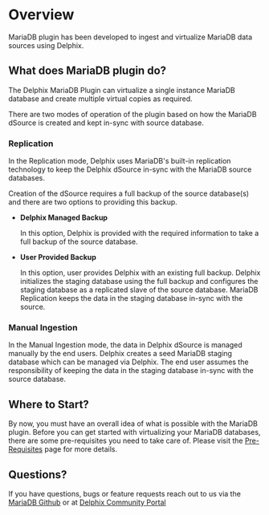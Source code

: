 # Overview

MariaDB plugin has been developed to ingest and virtualize MariaDB data sources using Delphix.

What does MariaDB plugin do? 
--------------------------
The Delphix MariaDB Plugin can virtualize a single instance MariaDB database and create 
multiple virtual copies as required. 

There are two modes of operation of the plugin based on how the MariaDB dSource is created 
and kept in-sync with source database.

### Replication

In the Replication mode, Delphix uses MariaDB's built-in replication technology to keep 
the Delphix dSource in-sync with the MariaDB source databases.

Creation of the dSource requires a full backup of the source database(s) and there are
two options to providing this backup. 

* **Delphix Managed Backup**
   
    In this option, Delphix is provided with the required information to take 
    a full backup of the source database.
    
* **User Provided Backup**
   
    In this option, user provides Delphix with an existing full backup. 
    Delphix initializes the staging database using the full backup and configures the 
   staging database as a replicated slave of the source database. 
    MariaDB Replication keeps the data in the staging database in-sync with the source. 
   
### Manual Ingestion
In the Manual Ingestion mode, the data in Delphix dSource is managed manually by the end users.
Delphix creates a seed MariaDB staging database which can be managed via Delphix. 
The end user assumes the responsibility of keeping the data in the staging 
database in-sync with the source database. 

Where to Start?
--------------
By now, you must have an overall idea of what is possible with the MariaDB plugin. 
Before you can get started with virtualizing your MariaDB databases, 
there are some pre-requisites you need to take care of. 
Please visit the [Pre-Requisites](./Pre-Requisites/General/index.html) page for more details. 

Questions?
----------------
If you have questions, bugs or feature requests reach out to us via the [MariaDB Github](https://gitlab.delphix.com/mouhssine.saidi/mariadb_linux/) or 
at [Delphix Community Portal](https://community.delphix.com/home)

